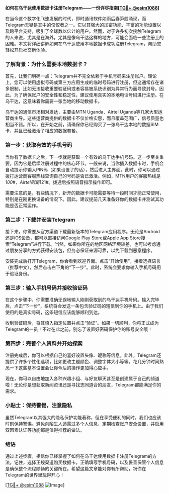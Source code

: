 **如何在乌干达使用数据卡注册Telegram——一份详尽指南[[TG💪+ @esim1088](https://t.me/s/esim1088)]**

在当今这个数字化飞速发展的时代，即时通讯软件如雨后春笋般涌现，而Telegram无疑是其中的佼佼者之一。它以其强大的加密功能、丰富的功能设置以及跨平台支持，吸引了全球数以亿计的用户。然而，对于许多初次接触Telegram的人来说，尤其是在海外，尤其是像乌干达这样的地方，可能会面临一些注册上的困难。本文将详细讲解如何在乌干达使用本地数据卡成功注册Telegram，帮助您轻松开启社交新体验。

### **了解背景：为什么需要本地数据卡？**

首先，让我们明确一点：Telegram并不完全依赖于手机号码来注册账户。理论上，您可以使用虚拟号码或第三方应用生成的临时号码进行注册，但这通常存在诸多限制，比如无法接收重要验证码或者容易被系统识别为异常行为而导致封号。因此，为了确保账户的安全性和稳定性，建议使用真实的本地电话号码进行注册。在乌干达，这意味着你需要一张当地的移动数据卡。

乌干达的通信市场相对发达，主要由MTN Uganda、Airtel Uganda等几家大型运营商主导。这些运营商提供的数据卡不仅价格实惠，而且覆盖范围广，信号质量也相当不错。所以，在开始之前，请确保你已经购买了一张乌干达本地的数据SIM卡，并且已经激活了相应的数据套餐。

### **第一步：获取有效的手机号码**

当你有了数据卡之后，下一步就是获取一个有效的乌干达手机号码。这一步至关重要，因为它是后续注册过程中的核心环节。一般来说，当你插入数据卡时，手机会自动提示你输入PIN码（如果设置了的话），然后进入主界面。此时，你可以通过拨打运营商客服热线查询自己的号码是否已激活。例如，MTN用户的客服热线是*100#，Airtel则是*121#。拨通后按照语音指示操作即可。

需要注意的是，有些情况下，新开的数据卡可能需要等待一段时间才能正常使用，特别是在刚更换设备的情况下。因此，建议提前几天准备好你的数据卡并测试其功能是否正常运作。

### **第二步：下载并安装Telegram**

接下来，你需要从官方渠道下载最新版本的Telegram应用程序。无论是Android还是iOS设备，都可以直接访问Google Play Store或Apple App Store搜索“Telegram”进行下载。当然，如果你所在的地区网络环境较差，也可以考虑通过朋友分享的方式获得安装包，但务必保证来源可靠，以免下载到恶意程序。

安装完成后打开Telegram，你会看到欢迎界面。点击“开始使用”，接着选择语言（推荐中文），然后点击右下角的“下一步”。此时，系统会要求你输入手机号码用于验证身份。

### **第三步：输入手机号码并接收验证码**

在这个步骤中，你需要准确无误地输入刚刚获取到的乌干达手机号码。输入完毕后，点击“下一步”，系统将会发送一条包含验证码的短信到你的手机上。由于我们使用的是真实号码，这条短信应该能够顺利到达。

收到验证码后，将其填入指定位置并点击“验证”。如果一切顺利，你将正式成为Telegram的一员！不过在此之前，别忘了设置好密码保护你的账号安全哦！

### **第四步：完善个人资料并开始探索**

注册完成后，你可以根据自己的喜好设置头像、昵称等信息。此外，Telegram还提供了许多个性化选项，比如更改主题颜色、调整字体大小等等。花几分钟时间熟悉一下这些基本设置会让你今后的操作更加得心应手。

现在，你可以自由地加入各种兴趣小组、与好友聊天甚至是创建属于自己的频道啦！无论你是想获取新闻资讯还是寻找志同道合的朋友，Telegram都能满足你的需求。

### **小贴士：保持警惕，注意隐私**

虽然Telegram以其强大的隐私保护功能著称，但在享受便利的同时，我们也应该时刻保持警惕。避免向陌生人透露过多个人信息，定期检查账户安全设置，并启用双因素认证等功能都是值得推荐的做法。

### **结语**

通过上述步骤，相信你已经掌握了如何在乌干达使用数据卡注册Telegram的方法。记住，选择正规渠道购买数据卡，正确填写手机号码，以及妥善保管个人信息是确保整个流程顺畅的关键所在。希望这篇文章能对你有所帮助，祝你在Telegram的世界里玩得开心！

[[TG💪+ @esim1088](https://t.me/s/esim1088) ![Image](https://i.postimg.cc/4NQfJmqS/Snipaste-2025-05-13-00-14-12.png)]